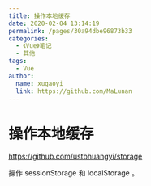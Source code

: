```yaml
---
title: 操作本地缓存
date: 2020-02-04 13:14:19
permalink: /pages/30a94dbe96873b33
categories:
  - 《Vue》笔记
  - 其他
tags:
  - Vue
author:
  name: xugaoyi
  link: https://github.com/MaLunan
---
```

# 操作本地缓存

<https://github.com/ustbhuangyi/storage>

操作 sessionStorage 和 localStorage 。
